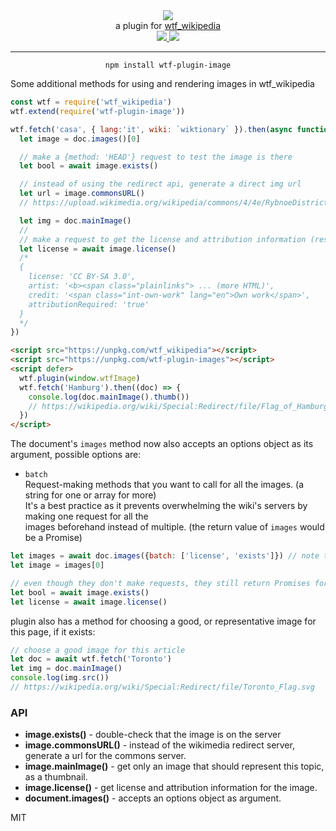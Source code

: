 <div align="center">
  <img src="https://cloud.githubusercontent.com/assets/399657/23590290/ede73772-01aa-11e7-8915-181ef21027bc.png" />

  <div>a plugin for <a href="https://github.com/spencermountain/wtf_wikipedia/">wtf_wikipedia</a></div>
  
  <!-- npm version -->
  <a href="https://npmjs.org/package/wtf-plugin-image">
    <img src="https://img.shields.io/npm/v/wtf-plugin-image.svg?style=flat-square" />
  </a>
  
  <!-- file size -->
  <a href="https://unpkg.com/wtf-plugin-image/builds/wtf-plugin-image.min.js">
    <img src="https://badge-size.herokuapp.com/spencermountain/wtf_wikipedia/master/plugins/image/builds/wtf-plugin-image.min.js" />
  </a>
   <hr/>
</div>

<div align="center">
  <code>npm install wtf-plugin-image</code>
</div>

Some additional methods for using and rendering images in wtf_wikipedia

```js
const wtf = require('wtf_wikipedia')
wtf.extend(require('wtf-plugin-image'))

wtf.fetch('casa', { lang:'it', wiki: `wiktionary` }).then(async function(doc) {
  let image = doc.images()[0]

  // make a {method: 'HEAD'} request to test the image is there
  let bool = await image.exists()

  // instead of using the redirect api, generate a direct img url
  let url = image.commonsURL()
  // https://upload.wikimedia.org/wikipedia/commons/4/4e/RybnoeDistrict_06-13_Konstantinovo_village_05.jpg

  let img = doc.mainImage()
  //
  // make a request to get the license and attribution information (results are HTML formatted)
  let license = await image.license()
  /* 
  {
    license: 'CC BY-SA 3.0',
    artist: '<b><span class="plainlinks"> ... (more HTML)',
    credit: '<span class="int-own-work" lang="en">Own work</span>',
    attributionRequired: 'true'
  }
  */
})
```

```html
<script src="https://unpkg.com/wtf_wikipedia"></script>
<script src="https://unpkg.com/wtf-plugin-images"></script>
<script defer>
  wtf.plugin(window.wtfImage)
  wtf.fetch('Hamburg').then((doc) => {
    console.log(doc.mainImage().thumb())
    // https://wikipedia.org/wiki/Special:Redirect/file/Flag_of_Hamburg.svg?width=300
  })
</script>
```

The document's `images` method now also accepts an options object as its argument, possible options are:
- `batch`  
  Request-making methods that you want to call for all the images. (a string for one or array for more)  
  It's a best practice as it prevents overwhelming the wiki's servers by making one request for all the  
  images beforehand instead of multiple. (the return value of `images` would be a Promise)

```js
let images = await doc.images({batch: ['license', 'exists']}) // note the "await"
let image = images[0]

// even though they don't make requests, they still return Promises for consistency 
let bool = await image.exists()
let license = await image.license()
```

plugin also has a method for choosing a good, or representative image for this page, if it exists:
```js
// choose a good image for this article
let doc = await wtf.fetch('Toronto')
let img = doc.mainImage()
console.log(img.src())
// https://wikipedia.org/wiki/Special:Redirect/file/Toronto_Flag.svg
```

### API

- **image.exists()** - double-check that the image is on the server
- **image.commonsURL()** - instead of the wikimedia redirect server, generate a url for the commons server.
- **image.mainImage()** - get only an image that should represent this topic, as a thumbnail.
- **image.license()** - get license and attribution information for the image.
- **document.images()** - accepts an options object as argument.

MIT
